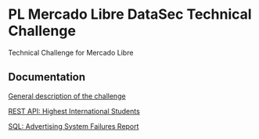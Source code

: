 # PL Mercado Libre DataSec Technical Challenge

Technical Challenge for Mercado Libre



## Documentation

[General description of the challenge](https://github.com/FrostMArg/PL-Mercado-Libre-DataSec-Technical-Challenge/blob/master/PL%20Mercado%20Libre%20DataSec%20Technical%20Challenge.md)


[REST API: Highest International Students](https://github.com/FrostMArg/PL-Mercado-Libre-DataSec-Technical-Challenge/blob/master/universities/README.md)

[SQL: Advertising System Failures Report](https://github.com/FrostMArg/PL-Mercado-Libre-DataSec-Technical-Challenge/blob/master/system_failures/README.md)
